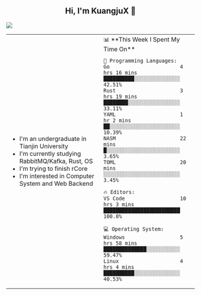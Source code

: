 <h2 align="center"> Hi, I'm KuangjuX 👋 </h2>
<p><img src="https://w.wallhaven.cc/full/nz/wallhaven-nz1e8j.jpg"></p>
<table>
    <tr>
        <td valign="center" width="50%">
            <ul>
                <li>I'm an undergraduate in Tianjin University</li>
                <li>I'm currently studying RabbitMQ/Kafka, Rust, OS</li>
                <li>I'm trying to finish rCore</li>
                <li>I'm interested in Computer System and Web Backend</li>
            </ul>
        </td>
       <td valign="top" width="50%">
<!--START_SECTION:waka-->
📊 **This Week I Spent My Time On** 


```text
💬 Programming Languages: 
Go                       4 hrs 16 mins       ██████████░░░░░░░░░░░░░░░   42.51% 
Rust                     3 hrs 19 mins       ████████░░░░░░░░░░░░░░░░░   33.11% 
YAML                     1 hr 2 mins         ██░░░░░░░░░░░░░░░░░░░░░░░   10.39% 
NASM                     22 mins             █░░░░░░░░░░░░░░░░░░░░░░░░   3.65% 
TOML                     20 mins             ░░░░░░░░░░░░░░░░░░░░░░░░░   3.45%

🔥 Editors: 
VS Code                  10 hrs 3 mins       █████████████████████████   100.0%

💻 Operating System: 
Windows                  5 hrs 58 mins       ██████████████░░░░░░░░░░░   59.47% 
Linux                    4 hrs 4 mins        ██████████░░░░░░░░░░░░░░░   40.53%

```


<!--END_SECTION:waka-->
</td></tr>
</table>

